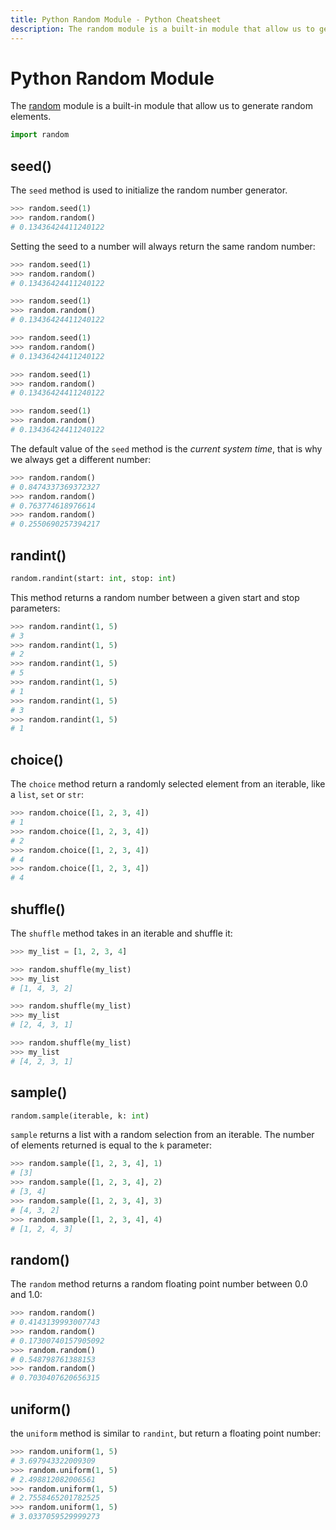 ```yaml
---
title: Python Random Module - Python Cheatsheet
description: The random module is a built-in module that allow us to generate random elements.
---
```


<base-title :title="frontmatter.title" :description="frontmatter.description">

# Python Random Module

</base-title>

The [random](https://docs.python.org/3/library/random.html) module is a built-in module that allow us to generate random elements.

```python
import random
```

## seed()

The `seed` method is used to initialize the random number generator.

```python
>>> random.seed(1)
>>> random.random()
# 0.13436424411240122
```

Setting the seed to a number will always return the same random number:

```python
>>> random.seed(1)
>>> random.random()
# 0.13436424411240122

>>> random.seed(1)
>>> random.random()
# 0.13436424411240122

>>> random.seed(1)
>>> random.random()
# 0.13436424411240122

>>> random.seed(1)
>>> random.random()
# 0.13436424411240122

>>> random.seed(1)
>>> random.random()
# 0.13436424411240122
```

The default value of the `seed` method is the _current system time_, that is why we always get a different number:

```python
>>> random.random()
# 0.8474337369372327
>>> random.random()
# 0.763774618976614
>>> random.random()
# 0.2550690257394217
```

## randint()

```python
random.randint(start: int, stop: int)
```

This method returns a random number between a given start and stop parameters:

```python
>>> random.randint(1, 5)
# 3
>>> random.randint(1, 5)
# 2
>>> random.randint(1, 5)
# 5
>>> random.randint(1, 5)
# 1
>>> random.randint(1, 5)
# 3
>>> random.randint(1, 5)
# 1
```

## choice()

The `choice` method return a randomly selected element from an iterable, like a `list`, `set` or `str`:

```python
>>> random.choice([1, 2, 3, 4])
# 1
>>> random.choice([1, 2, 3, 4])
# 2
>>> random.choice([1, 2, 3, 4])
# 4
>>> random.choice([1, 2, 3, 4])
# 4
```

## shuffle()

The `shuffle` method takes in an iterable and shuffle it:

```python
>>> my_list = [1, 2, 3, 4]

>>> random.shuffle(my_list)
>>> my_list
# [1, 4, 3, 2]

>>> random.shuffle(my_list)
>>> my_list
# [2, 4, 3, 1]

>>> random.shuffle(my_list)
>>> my_list
# [4, 2, 3, 1]
```

## sample()

```python
random.sample(iterable, k: int)
```

`sample` returns a list with a random selection from an iterable. The number of elements returned is equal to the `k` parameter:

```python
>>> random.sample([1, 2, 3, 4], 1)
# [3]
>>> random.sample([1, 2, 3, 4], 2)
# [3, 4]
>>> random.sample([1, 2, 3, 4], 3)
# [4, 3, 2]
>>> random.sample([1, 2, 3, 4], 4)
# [1, 2, 4, 3]
```

## random()

The `random` method returns a random floating point number between 0.0 and 1.0:

```python
>>> random.random()
# 0.4143139993007743
>>> random.random()
# 0.17300740157905092
>>> random.random()
# 0.548798761388153
>>> random.random()
# 0.7030407620656315
```

## uniform()

the `uniform` method is similar to `randint`, but return a floating point number:

```python
>>> random.uniform(1, 5)
# 3.697943322009309
>>> random.uniform(1, 5)
# 2.498812082006561
>>> random.uniform(1, 5)
# 2.7558465201782525
>>> random.uniform(1, 5)
# 3.0337059529999273
```
